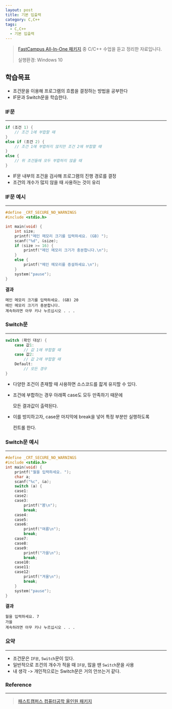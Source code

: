 ```yaml
---
layout: post
title: 기본 입출력
category: C,C++
tags:
  - C,C++
  - 기본 입출력
---
```




> [FastCampus All-In-One 패키지](https://www.fastcampus.co.kr/dev_online_cs/) 중 C/C++ 수업을 듣고 정리한 자료입니다.
>
> 실행환경: Windows 10



## 학습목표

- 조건문을 이용해 프로그램의 흐름을 결정하는 방법을 공부한다
- IF문과 Switch문을 학습한다.



### IF문

---

```c++
if (조건 1) {
    // 조건 1에 부합할 때
}
else if (조건 2) {
    // 조건 1에 부합하지 않지만 조건 2에 부합할 때
}
else {
    // 위 조건들에 모두 부합하지 않을 때
}
```

- IF문 내부의 조건을 검사해 프로그램의 진행 경로를 결정
- 조건의 개수가 많지 않을 때 사용하는 것이 유리



### IF문 예시

---

```c
#define _CRT_SECURE_NO_WARNINGS
#include <stdio.h>

int main(void) {
    int size;
    printf("메인 메모리 크기를 입력하세요. (GB) ");
    scanf("%d", &size);
    if (size >= 16) {
        printf("메인 메모리 크기가 충분합니다.\n");
    }
    else {
        printf("메인 메모리를 증설하세요.\n");
    }
    system("pause");
}
```



**결과**

```
메인 메모리 크기를 입력하세요. (GB) 20
메인 메모리 크기가 충분합니다.
계속하려면 아무 키나 누르십시오 . . .
```



### Switch문

---

```c++
switch (확인 대상) {
    case 값1:
        // 값 1에 부합할 때
    case 값2:
        // 값 2에 부합할 때
    Default:
        // 모든 경우
}
```

- 다양한 조건이 존재할 때 사용하면 소스코드를 잛게 유지할 수 있다.

- 조건에 부합하는 경우 아래쪽 case도 모두 만족하기 때문에

  모든 결과값이 출력된다.

- 이를 방지하고자, case문 마지막에 break을 넣어 특정 부분만 실행하도록

  컨트롤 한다.



### Switch문 예시

---

```c
#define _CRT_SECURE_NO_WARNINGS 
#include <stdio.h>
int main(void) { 
    printf("월을 입력하세요. ");
    char a;
    scanf("%c", &a);
    switch (a) {
    case1: 
    case2: 
   	case3:
   	    printf("봄\n"); 
        break;
    case4: 
    case5:
    case6:
        printf("여름\n"); 
        break;
    case7:
    case8:
    case9:
        printf("가을\n");
        break;
    case10: 
    case11: 
    case12:
        printf("겨울\n"); 
        break;
    }
    system("pause");
} 
```



**결과**

```
월을 입력하세요. 7
가을
계속하려면 아무 키나 누르십시오 . . .
```





### 요약

---

- 조건문은 `IF문`, `Switch`문이 있다.
- 일반적으로 조건의 개수가 적을 때 `IF문`, 많을 땐 `Switch`문을 사용
- 내 생각 -> 개인적으로는 Switch문은 거의 안쓰는거 같다.



### Reference

------

> [패스트캠퍼스 컴퓨터공학 올인원 패키지](https://online.fastcampus.co.kr/courses/enrolled/428668)

